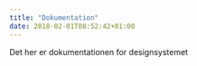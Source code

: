 ```yaml
---
title: "Dokumentation"
date: 2018-02-01T08:52:42+01:00
---
```


Det her er dokumentationen for designsystemet